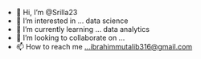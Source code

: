 - 👋 Hi, I’m @Srilla23
- 👀 I’m interested in ... data science 
- 🌱 I’m currently learning ... data analytics 
- 💞️ I’m looking to collaborate on ...
- 📫 How to reach me ...ibrahimmutalib316@gmail.com

<!---
Srilla23/Srilla23 is a ✨ special ✨ repository because its `README.md` (this file) appears on your GitHub profile.
You can click the Preview link to take a look at your changes.
--->
